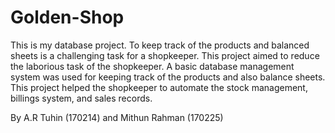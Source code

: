 # Golden-Shop
This is my database project. To keep track of the products and balanced sheets is a challenging task for a shopkeeper. This project aimed to reduce the
laborious task of the shopkeeper. A basic database management system was used for keeping track of the products and also
balance sheets. This project helped the shopkeeper to automate the stock management, billings system, and sales records.

By 
A.R Tuhin (170214) and
Mithun Rahman (170225)
